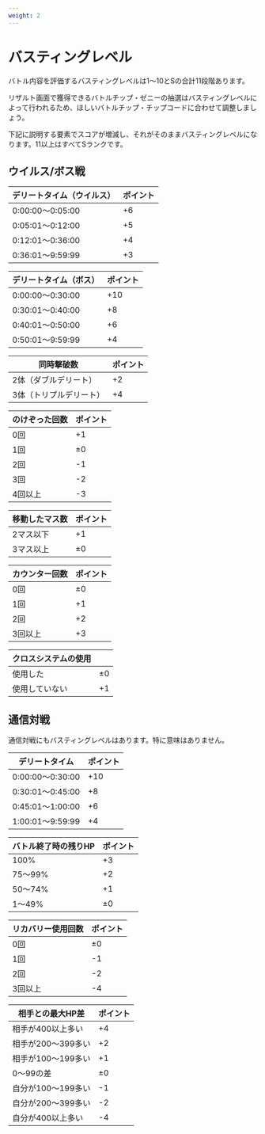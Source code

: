 ```yaml
---
weight: 2
---
```


# バスティングレベル

バトル内容を評価するバスティングレベルは1～10とSの合計11段階あります。

リザルト画面で獲得できるバトルチップ・ゼニーの抽選はバスティングレベルによって行われるため、ほしいバトルチップ・チップコードに合わせて調整しましょう。

下記に説明する要素でスコアが増減し、それがそのままバスティングレベルになります。11以上はすべてSランクです。

## ウイルス/ボス戦

| デリートタイム（ウイルス） | ポイント |
| -------------------------- | -------- |
| 0:00:00～0:05:00           | +6       |
| 0:05:01～0:12:00           | +5       |
| 0:12:01～0:36:00           | +4       |
| 0:36:01～9:59:99           | +3       |

| デリートタイム（ボス） | ポイント |
| ---------------------- | -------- |
| 0:00:00～0:30:00       | +10      |
| 0:30:01～0:40:00       | +8       |
| 0:40:01～0:50:00       | +6       |
| 0:50:01～9:59:99       | +4       |

| 同時撃破数              | ポイント |
| ----------------------- | -------- |
| 2体（ダブルデリート）   | +2       |
| 3体（トリプルデリート） | +4       |

| のけぞった回数 | ポイント |
| -------------- | -------- |
| 0回            | +1       |
| 1回            | ±0       |
| 2回            | -1       |
| 3回            | -2       |
| 4回以上        | -3       |

| 移動したマス数 | ポイント |
| -------------- | -------- |
| 2マス以下      | +1       |
| 3マス以上      | ±0       |

| カウンター回数 | ポイント |
| -------------- | -------- |
| 0回            | ±0       |
| 1回            | +1       |
| 2回            | +2       |
| 3回以上        | +3       |

| クロスシステムの使用 |      |
| -------------------- | ---- |
| 使用した             | ±0   |
| 使用していない       | +1   |

## 通信対戦

通信対戦にもバスティングレベルはあります。特に意味はありません。

| デリートタイム   | ポイント |
| ---------------- | -------- |
| 0:00:00～0:30:00 | +10      |
| 0:30:01～0:45:00 | +8       |
| 0:45:01～1:00:00 | +6       |
| 1:00:01～9:59:99 | +4       |

| バトル終了時の残りHP | ポイント |
| -------------------- | -------- |
| 100%                 | +3       |
| 75～99%              | +2       |
| 50～74%              | +1       |
| 1～49%               | ±0       |

| リカバリー使用回数 | ポイント |
| ------------------ | -------- |
| 0回                | ±0       |
| 1回                | -1       |
| 2回                | -2       |
| 3回以上            | -4       |

| 相手との最大HP差   | ポイント |
| ------------------ | -------- |
| 相手が400以上多い  | +4       |
| 相手が200～399多い | +2       |
| 相手が100～199多い | +1       |
| 0～99の差          | ±0       |
| 自分が100～199多い | -1       |
| 自分が200～399多い | -2       |
| 自分が400以上多い  | -4       |

